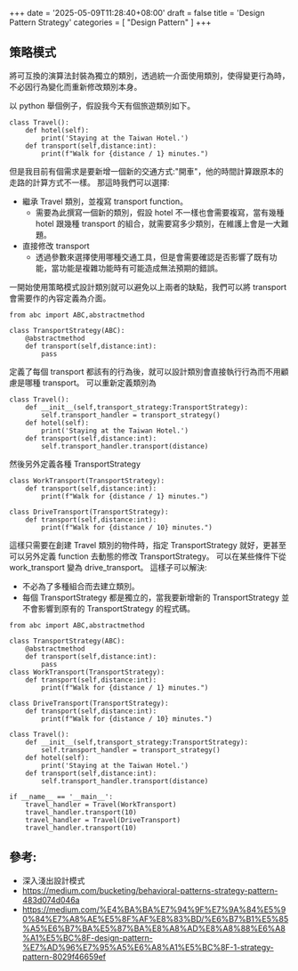 +++
date = '2025-05-09T11:28:40+08:00'
draft = false
title = 'Design Pattern Strategy'
categories = [
  "Design Pattern"
]
+++
## 策略模式
將可互換的演算法封裝為獨立的類別，透過統一介面使用類別，使得變更行為時，不必因行為變化而重新修改類別本身。

以 python 舉個例子，假設我今天有個旅遊類別如下。
```
class Travel():
    def hotel(self):
        print('Staying at the Taiwan Hotel.')
    def transport(self,distance:int):
        print(f"Walk for {distance / 1} minutes.")
```
但是我目前有個需求是要新增一個新的交通方式:"開車"，他的時間計算跟原本的走路的計算方式不一樣。
那這時我們可以選擇:
* 繼承 Travel 類別，並複寫 transport function。
  * 需要為此撰寫一個新的類別，假設 hotel 不一樣也會需要複寫，當有幾種 hotel 跟幾種 transport 的組合，就需要寫多少類別，在維護上會是一大難題。
* 直接修改 transport
  * 透過參數來選擇使用哪種交通工具，但是會需要確認是否影響了既有功能，當功能是複雜功能時有可能造成無法預期的錯誤。

一開始使用策略模式設計類別就可以避免以上兩者的缺點，我們可以將 transport 會需要作的內容定義為介面。
```
from abc import ABC,abstractmethod

class TransportStrategy(ABC):
    @abstractmethod
    def transport(self,distance:int):
        pass
```
定義了每個 transport 都該有的行為後，就可以設計類別會直接執行行為而不用顧慮是哪種 transport。
可以重新定義類別為
```
class Travel():
    def __init__(self,transport_strategy:TransportStrategy):
        self.transport_handler = transport_strategy()
    def hotel(self):
        print('Staying at the Taiwan Hotel.')
    def transport(self,distance:int):
        self.transport_handler.transport(distance)
```
然後另外定義各種 TransportStrategy
```
class WorkTransport(TransportStrategy):
    def transport(self,distance:int):
        print(f"Walk for {distance / 1} minutes.")

class DriveTransport(TransportStrategy):
    def transport(self,distance:int):
        print(f"Walk for {distance / 10} minutes.")
```
這樣只需要在創建 Travel 類別的物件時，指定 TransportStrategy 就好，更甚至可以另外定義 function 去動態的修改 TransportStrategy。
可以在某些條件下從 work_transport 變為 drive_transport。
這樣子可以解決:
* 不必為了多種組合而去建立類別。
* 每個 TransportStrategy 都是獨立的，當我要新增新的 TransportStrategy 並不會影響到原有的 TransportStrategy 的程式碼。

```
from abc import ABC,abstractmethod

class TransportStrategy(ABC):
    @abstractmethod
    def transport(self,distance:int):
        pass
class WorkTransport(TransportStrategy):
    def transport(self,distance:int):
        print(f"Walk for {distance / 1} minutes.")

class DriveTransport(TransportStrategy):
    def transport(self,distance:int):
        print(f"Walk for {distance / 10} minutes.")

class Travel():
    def __init__(self,transport_strategy:TransportStrategy):
        self.transport_handler = transport_strategy()
    def hotel(self):
        print('Staying at the Taiwan Hotel.')
    def transport(self,distance:int):
        self.transport_handler.transport(distance)

if __name__ == '__main__':
    travel_handler = Travel(WorkTransport)
    travel_handler.transport(10)
    travel_handler = Travel(DriveTransport)
    travel_handler.transport(10)
```

## 參考:
* 深入淺出設計模式
* https://medium.com/bucketing/behavioral-patterns-strategy-pattern-483d074d046a
* https://medium.com/%E4%BA%BA%E7%94%9F%E7%9A%84%E5%90%84%E7%A8%AE%E5%8F%AF%E8%83%BD/%E6%B7%B1%E5%85%A5%E6%B7%BA%E5%87%BA%E8%A8%AD%E8%A8%88%E6%A8%A1%E5%BC%8F-design-pattern-%E7%AD%96%E7%95%A5%E6%A8%A1%E5%BC%8F-1-strategy-pattern-8029f46659ef

